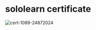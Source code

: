 # sololearn certificate
![cert-1089-24872024](https://user-images.githubusercontent.com/46984887/156203272-859d880d-b298-4bea-831f-0b1a537f12a8.jpg)

